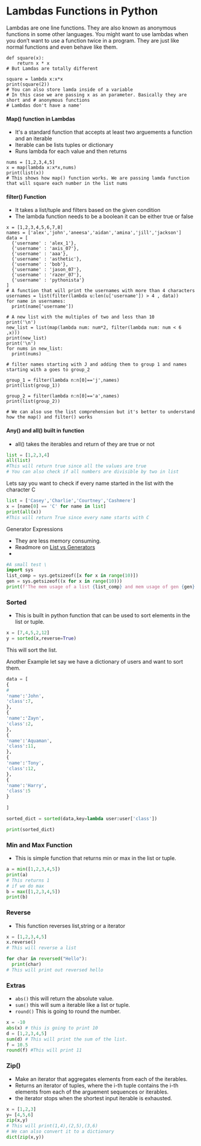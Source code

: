 # Lambdas Functions in Python
Lambdas are one line functions. They are also known as anonymous functions in some other languages. You might want to use lambdas when you don’t want to use a function twice in a program. They are just like normal functions and even behave like them.

```python3
def square(x):
    return x * x
# But Lamdas are totally different

square = lambda x:x*x
print(square(2))
# You can also store lamda inside of a variable
# In this case we are passing x as an parameter. Basically they are short and # anonymous functions
# Lambdas don't have a name'
```

#### Map() function in Lambdas
* It's a standard function that accepts at least two arguements a function and an iterable
* Iterable can be lists tuples or dictionary
* Runs lambda for each value and then returns
```python3
nums = [1,2,3,4,5]
x = map(lambda x:x*x,nums)
print(list(x))
# This shows how map() function works. We are passing lamda function that will square each number in the list nums
```

#### filter() Function
* It takes a list/tuple and filters based on the given condition
* The lambda function needs to be a boolean it can be either true or false
```python3
x = [1,2,3,4,5,6,7,8]
names = ['alex','john','aneesa','aidan','amina','jill','jackson']
data = [
  {'username' : 'alex_1'},
  {'username' : 'axis_07'},
  {'username' : 'aaa'},
  {'username' : 'asthetic'},
  {'username' : 'bob'},
  {'username' : 'jason_07'},
  {'username' : 'razer_07'},
  {'username' : 'pythonista'}
]
# A function that will print the usernames with more than 4 characters
usernames = list(filter(lambda u:len(u['username']) > 4 , data))
for name in usernames:
  print(name['username'])

# A new list with the multiples of two and less than 10
print('\n')
new_list = list(map(lambda num: num*2, filter(lambda num: num < 6   ,x)))
print(new_list)
print('\n')
for nums in new_list:
  print(nums)

# filter names starting with J and adding them to group 1 and names starting with a goes to group_2

group_1 = filter(lambda n:n[0]=='j',names)
print(list(group_1))

group_2 = filter(lambda n:n[0]=='a',names)
print(list(group_2))

# We can also use the list comprehension but it's better to understand how the map() and filter() works
```

#### Any() and all() built in function
* all() takes the iterables and return of they are true or not
```python
list = [1,2,3,4]
all(list)
#This will return true since all the values are true
# You can also check if all numbers are divisible by two in list
```

Lets say you want to check if every name started in the list with the character C

```python
list = ['Casey','Charlie','Courtney','Cashmere']
x = [name[0] == 'C' for name in list]
print(all(x))
#This will return True since every name starts with C
```

Generator Expressions
- They are less memory consuming.
- Readmore on [List vs Generators](https://stackoverflow.com/questions/47789/generator-expressions-vs-list-comprehension)
- 
```python
#A small test \
import sys
list_comp = sys.getsizeof([x for x in range(10)])
gen = sys.getsizeof((x for x in range(10)))
print(f'The mem usage of a list {list_comp} and mem usage of gen {gen}')
```

### Sorted
- This is built in python function that can be used to sort elements in the list or tuple.

```python
x = [7,4,5,2,12]
y = sorted(x,reverse=True)
```
This will sort the list.

Another Example let say we have a dictionary of users and want to sort them.

```python
data = [
{
#
'name':'John',
'class':7,
},
{
'name':'Zayn',
'class':2,
},
{
'name':'Aquaman',
'class':11,
},
{
'name':'Tony',
'class':12,
},
{
'name':'Harry',
'class':5
}
  
]

sorted_dict = sorted(data,key=lambda user:user['class'])

print(sorted_dict) 
```

### Min and Max Function

- This is simple function that returns min or max in the list or tuple.

```python
a = min([1,2,3,4,5])
print(a)
# This returns 1
# if we do max
b = max([1,2,3,4,5])
print(b)
```

### Reverse
- This function reverses list,string or a iterator

```python
x = [1,2,3,4,5]
x.reverse()
# This will reverse a list

for char in reversed("Hello"):
  print(char)
# This will print out reversed hello
```


### Extras
- `abs()` this will return the absolute value.
- `sum()` this will sum a iterable like a list or tuple.
- `round()` This is going to round the number.

```python
x = -10
abs(x) # this is going to print 10
d = [1,2,3,4,5]
sum(d) # This will print the sum of the list.
f = 10.5
round(f) #This will print 11
```

### Zip() 

- Make an iterator that aggregates elements from each of the iterables.
- Returns an iterator of tuples, where the i-th tuple contains the i-th elements from each of the arguement sequences or iterables.
- the iterator stops when the shortest input iterable is exhausted.

```python
x = [1,2,3]
y= [4,5,6]
zip(x,y)
# This will print(1,4),(2,5),(3,6)
# We can also convert it to a dictionary 
dict(zip(x,y))
```
